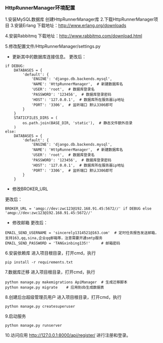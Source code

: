 ### HttpRunnerManager环境配置

1.安装MySQL数据库
创建HttpRunnerManager库
2.下载HttpRunnerManager项目
3.安装Erlang
下载地址：http://www.erlang.org/downloads

4.安装Rabbitmq
下载地址：http://www.rabbitmq.com/download.html

5.修改配置文件/HttpRunnerManager/settings.py
- 更新其中的数据库连接信息。
更改后：
```
if DEBUG:
    DATABASES = {
        'default': {
            'ENGINE': 'django.db.backends.mysql',
            'NAME': 'HttpRunnerManager',  # 新建数据库名
            'USER': 'root',  # 数据库登录名
            'PASSWORD': '123456',  # 数据库登录密码
            'HOST': '127.0.0.1',  # 数据库所在服务器ip地址
            'PORT': '3306',  # 监听端口 默认3306即可
        }
    }
    STATICFILES_DIRS = (
        os.path.join(BASE_DIR, 'static'),  # 静态文件额外目录
    )
else:
    DATABASES = {
        'default': {
            'ENGINE': 'django.db.backends.mysql',
            'NAME': 'HttpRunnerManager',  # 新建数据库名
            'USER': 'root',  # 数据库登录名
            'PASSWORD': '123456',  # 数据库登录密码
            'HOST': '127.0.0.1',  # 数据库所在服务器ip地址
            'PORT': '3306',  # 监听端口 默认3306即可
        }
    }
```

- 修改BROKER_URL

更改后：
```
BROKER_URL = 'amqp://dev:zwc123@192.168.91.45:5672//' if DEBUG else 'amqp://dev:zwc123@192.168.91.45:5672//'
```

- 修改邮箱
更改后：
```
EMAIL_SEND_USERNAME = 'sincerely1314521@163.com'  # 定时任务报告发送邮箱，支持163,qq,sina,企业qq邮箱等，注意需要开通smtp服务
EMAIL_SEND_PASSWORD = 'TANGxinbing135!'     # 邮箱密码
```

6.安装依赖库
进入项目根目录，打开cmd，执行
```
pip install -r requirements.txt
```

7.数据库迁移
进入项目根目录，打开cmd，执行
```
python manage.py makemigrations ApiManager  # 生成迁移脚本
python manage.py migrate    # 应用到db生成数据表
```

8.创建后台超级管理员用户
进入项目根目录，打开cmd，执行
```
python manage.py createsuperuser
```

9.启动服务
```
python manage.py runserver
```

10.访问应用
http://127.0.0.1:8000/api/register/
进行注册和登录。



